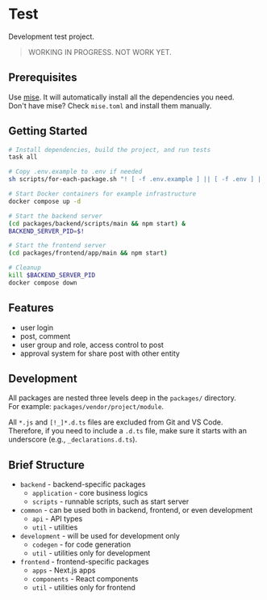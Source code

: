 # Test

Development test project.

> WORKING IN PROGRESS. NOT WORK YET.

## Prerequisites

Use [mise](https://mise.jdx.dev). It will automatically install all the dependencies you need.  
Don't have mise? Check `mise.toml` and install them manually.

## Getting Started

```sh
# Install dependencies, build the project, and run tests
task all

# Copy .env.example to .env if needed
sh scripts/for-each-package.sh "! [ -f .env.example ] || [ -f .env ] || cp .env.example .env"

# Start Docker containers for example infrastructure
docker compose up -d

# Start the backend server
(cd packages/backend/scripts/main && npm start) &
BACKEND_SERVER_PID=$!

# Start the frontend server
(cd packages/frontend/app/main && npm start)

# Cleanup
kill $BACKEND_SERVER_PID
docker compose down
```

## Features

- user login
- post, comment
- user group and role, access control to post
- approval system for share post with other entity

## Development

All packages are nested three levels deep in the `packages/` directory.  
For example: `packages/vendor/project/module`.

All `*.js` and `[!_]*.d.ts` files are excluded from Git and VS Code.  
Therefore, if you need to include a `.d.ts` file, make sure it starts with an underscore (e.g., `_declarations.d.ts`).

## Brief Structure

- `backend` - backend-specific packages
  - `application` - core business logics
  - `scripts` - runnable scripts, such as start server
- `common` - can be used both in backend, frontend, or even development
  - `api` - API types
  - `util` - utilities
- `development` - will be used for development only
  - `codegen` - for code generation
  - `util` - utilities only for development
- `frontend` - frontend-specific packages
  - `apps` - Next.js apps
  - `components` - React components
  - `util` - utilities only for frontend
